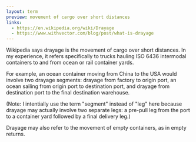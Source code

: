 ```yaml
---
layout: term
preview: movement of cargo over short distances
links:
  - https://en.wikipedia.org/wiki/Drayage
  - https://www.withvector.com/blog/post/what-is-drayage
---
```


Wikipedia says drayage is the movement of cargo over short distances. In my experience, it refers specifically to trucks hauling ISO 6436 intermodal containers to and from ocean or rail container yards.

For example, an ocean container moving from China to the USA would involve two drayage segments: drayage from factory to origin port, an ocean sailing from origin port to destination port, and drayage from destination port to the final destination warehouse.

(Note: I intentially use the term "segment" instead of "leg" here because drayage may actually involve two separate legs: a pre-pull leg from the port to a container yard followed by a final delivery leg.)

Drayage may also refer to the movement of empty containers, as in empty returns.